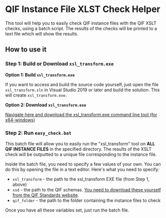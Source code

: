 # QIF Instance File XLST Check Helper

This tool will help you to easily check QIF instance files with the QIF XSLT checks, using a batch script. The results of the checks will be printed to a text file which will show the results. 

## How to use it

### Step 1: Build or Download `xsl_transform.exe`

**Option 1: Build `xsl_transform.exe`**

If you want to access and build the source code yourself, just open the file `xsl_transform.sln` in Visual Studio 2019 or later and build the solution. This will create `xsl_transform.exe`. 

**Option 2: Download `xsl_transform.exe`**

[Navigate here and download the xsl_transform.exe command line tool (for x64-windows)](https://github.com/capvidia-usa/qif-validation-tools/releases/tag/v1.0)

### Step 2: Run `easy_check.bat`

This batch file will allow you to easily run the "xsl_transform" tool on **ALL QIF INSTANCE FILES** in the specified directory. The results of the XSLT check will be outputted to a unique file corresponding to the instance file. 

Inside the batch file, you need to specify a few values of your own. You can do this by opening the file in a text editor. Here's what you need to specify: 

* `xsl_transform` - the path to the xsl_transform EXE file (from Step 1, above)
* `xsd` - the path to the QIF schemas. [You need to download these yourself from the QIF Standards website](https://www.qifstandards.org/). 
* `qif_folder` - the path to the folder containing the instance files to check

Once you have all these variables set, just run the batch file.